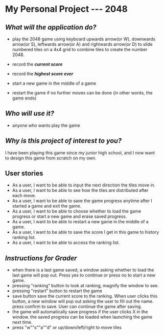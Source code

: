 # My Personal Project --- 2048

## *What will the application do?*


- play the 2048 game using keyboard upwards arrow(or W), downwards arrow(or S),
 leftwards arrow(or A) and rightwards arrow(or D) to slide numbered tiles on a 4x4 grid to combine tiles to create the number 2048.

- record the ***current score***
- record the ***highest score ever***
- start a new game in the middle of a game
- restart the game if no further moves can be done (in other words, the game ends)



## *Who will use it?*
* anyone who wants play the game




## *Why is this project of interest to you?*
I have been playing this game since my junior high school, and 
I now want to design this game from scratch on my own.

## User stories
- As a user, I want to be able to input the next direction the tiles move in.
- As a user, I want to be able to see how the tiles are distributed after each move.
- As a user, I want to be able to save the game progress anytime after I started a game 
and exit the game. 
- As a user, I want to be able to choose whether to load the game progress or start a new game and erase
 saved progress.
- As a user, I want to be able to restart a new game in the middle of a game.
- As a user, I want to be able to save the score I get in this game to history ranking list.
- As a user, I want to be able to access the ranking list.

## ***Instructions for Grader***

* when there is a last game saved, a window asking whether to load the last game will pop out.
 Press yes to continue or press no to start a new game.
* pressing "ranking" button to look at ranking, magnify the window to see.
* pressing "restart" button to restart the game
* save button save the current score to the ranking. When user clicks this button, a new window will pop out asking 
the user to fill out the name. press confirm to save. User can continue the game after saving.
* the game will automatically save progress if the user clicks X in the window.
the saved progress can be loaded when launching the game next time.
* press "w""s""a""d" or up/down/left/right to move tiles